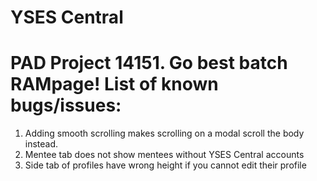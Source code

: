 YSES Central
============
PAD Project 14151. Go best batch RAMpage!
List of known bugs/issues:
============

1. Adding smooth scrolling makes scrolling on a modal scroll the body instead.
2. Mentee tab does not show mentees without YSES Central accounts
3. Side tab of profiles have wrong height if you cannot edit their profile
